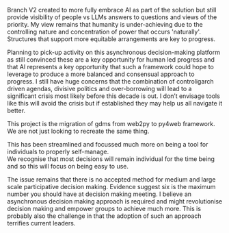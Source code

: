 
Branch V2 created to more fully embrace AI as part of the solution but still provide visibility of people vs LLMs answers to questions and views of the priority.  My view remains that humanity is under-achieving due to the controlling nature and concentration of power that occurs 'naturally'.  Structures that support more equitable arrangements are key to progress.

Planning to pick-up activity on this asynchronous decision-making platform as still convinced these are a key opportunity for human led progress and that AI represents a key opportunity that such a framework could hope to leverage to produce a more balanced and consensual approach to progress.  I still have huge concerns that the combination of controligarch driven agendas, divisive politics and over-borrowing will lead to a significant crisis most likely before this decade is out.  I don’t envisage tools like this will avoid the crisis but if established they may help us all navigate it better.

This project is the migration of gdms from web2py to py4web framework.  
We are not just looking to recreate the same thing.  

This has been streamlined and focussed much more on being a tool for individuals to properly self-manage.  
We recognise that most decisions will remain individual for the time being and so this will focus on being easy to use. 

The issue remains that there is no accepted method for medium and large scale participative decision making.
Evidence suggest six is the maximum number you should have at decision making meeting. 
I believe an asynchronous decision making approach is required and might revolutionise decision making and empower groups
to achieve much more.  This is probably also the challenge in that the adoption of such an approach terrifies current
leaders.
